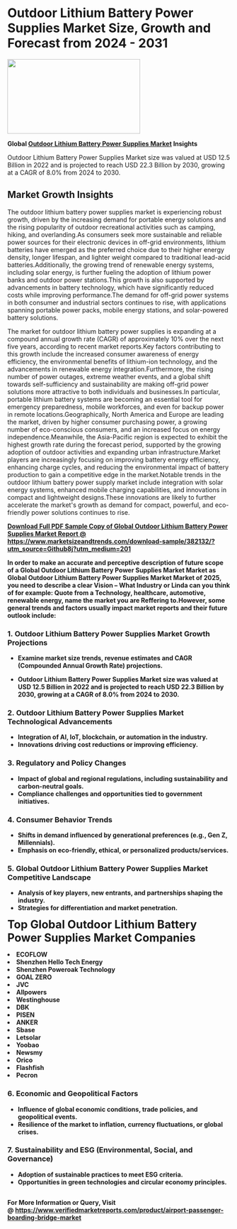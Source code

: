 <H1>Outdoor Lithium Battery Power Supplies Market Size, Growth and Forecast from 2024 - 2031</H1><img class="aligncenter size-medium wp-image-584254" src="https://thirdeyenews.in/wp-content/uploads/2024/09/Global-Market-Research-300x168.jpeg" alt="" width="300" height="168" /><p><strong>Global&nbsp;<a href="https://www.marketsizeandtrends.com/download-sample/382132/?utm_source=Github8j?utm_medium=201">Outdoor Lithium Battery Power Supplies Market</a> Insights</strong></p><p>Outdoor Lithium Battery Power Supplies Market size was valued at USD 12.5 Billion in 2022 and is projected to reach USD 22.3 Billion by 2030, growing at a CAGR of 8.0% from 2024 to 2030.</p><p><h2>Market Growth Insights</h2> <p>The outdoor lithium battery power supplies market is experiencing robust growth, driven by the increasing demand for portable energy solutions and the rising popularity of outdoor recreational activities such as camping, hiking, and overlanding.As consumers seek more sustainable and reliable power sources for their electronic devices in off-grid environments, lithium batteries have emerged as the preferred choice due to their higher energy density, longer lifespan, and lighter weight compared to traditional lead-acid batteries.Additionally, the growing trend of renewable energy systems, including solar energy, is further fueling the adoption of lithium power banks and outdoor power stations.This growth is also supported by advancements in battery technology, which have significantly reduced costs while improving performance.The demand for off-grid power systems in both consumer and industrial sectors continues to rise, with applications spanning portable power packs, mobile energy stations, and solar-powered battery solutions.</p> <p><strong><a href="#"></a></strong></p> <p>The market for outdoor lithium battery power supplies is expanding at a compound annual growth rate (CAGR) of approximately 10% over the next five years, according to recent market reports.Key factors contributing to this growth include the increased consumer awareness of energy efficiency, the environmental benefits of lithium-ion technology, and the advancements in renewable energy integration.Furthermore, the rising number of power outages, extreme weather events, and a global shift towards self-sufficiency and sustainability are making off-grid power solutions more attractive to both individuals and businesses.In particular, portable lithium battery systems are becoming an essential tool for emergency preparedness, mobile workforces, and even for backup power in remote locations.Geographically, North America and Europe are leading the market, driven by higher consumer purchasing power, a growing number of eco-conscious consumers, and an increased focus on energy independence.Meanwhile, the Asia-Pacific region is expected to exhibit the highest growth rate during the forecast period, supported by the growing adoption of outdoor activities and expanding urban infrastructure.Market players are increasingly focusing on improving battery energy efficiency, enhancing charge cycles, and reducing the environmental impact of battery production to gain a competitive edge in the market.Notable trends in the outdoor lithium battery power supply market include integration with solar energy systems, enhanced mobile charging capabilities, and innovations in compact and lightweight designs.These innovations are likely to further accelerate the market's growth as demand for compact, powerful, and eco-friendly power solutions continues to rise.</p> <p><strong><a href="#"></p><p><span class=""><strong>Download Full PDF Sample Copy of Global Outdoor Lithium Battery Power Supplies Market Report</strong> @ <a href="https://www.marketsizeandtrends.com/download-sample/382132/?utm_source=Github8j?utm_medium=201" target="_blank">https://www.marketsizeandtrends.com/download-sample/382132/?utm_source=Github8j?utm_medium=201</a></span></p><p>In order to make an accurate and perceptive description of future scope of a Global&nbsp;Outdoor Lithium Battery Power Supplies Market Market as Global&nbsp;Outdoor Lithium Battery Power Supplies Market Market of 2025, you need to describe a clear Vision &ndash; What Industry or Linda can you think of for example: Quote from a Technology, healthcare, automotive, renewable energy, name the market you are Reffering to.However, some general trends and factors usually impact market reports and their future outlook include:</p><h3>1.&nbsp;<strong>Outdoor Lithium Battery Power Supplies Market Growth Projections</strong></h3><ul><li>Examine market size trends, revenue estimates and CAGR (Compounded Annual Growth Rate) projections.</li><li><p>Outdoor Lithium Battery Power Supplies Market size was valued at USD 12.5 Billion in 2022 and is projected to reach USD 22.3 Billion by 2030, growing at a CAGR of 8.0% from 2024 to 2030.</p></li></ul><h3>2.&nbsp;<strong>Outdoor Lithium Battery Power Supplies Market Technological Advancements</strong></h3><ul><li>Integration of AI, IoT, blockchain, or automation in the industry.</li><li>Innovations driving cost reductions or improving efficiency.</li></ul><h3>3.&nbsp;<strong>Regulatory and Policy Changes</strong></h3><ul><li>Impact of global and regional regulations, including sustainability and carbon-neutral goals.</li><li>Compliance challenges and opportunities tied to government initiatives.</li></ul><h3>4.&nbsp;<strong>Consumer Behavior Trends</strong></h3><ul><li>Shifts in demand influenced by generational preferences (e.g., Gen Z, Millennials).</li><li>Emphasis on eco-friendly, ethical, or personalized products/services.</li></ul><h3>5.&nbsp;<strong>Global Outdoor Lithium Battery Power Supplies Market Competitive Landscape</strong></h3><ul><li>Analysis of key players, new entrants, and partnerships shaping the industry.</li><li>Strategies for differentiation and market penetration.</li></ul><p data-pm-slice="1 1 []"><span style="color: inherit; font-family: inherit; font-size: 25px;">Top Global Outdoor Lithium Battery Power Supplies Market Companies</span></p><div class="" data-test-id=""><p><li>ECOFLOW</li><li> Shenzhen Hello Tech Energy</li><li> Shenzhen Poweroak Technology</li><li> GOAL ZERO</li><li> JVC</li><li> Allpowers</li><li> Westinghouse</li><li> DBK</li><li> PISEN</li><li> ANKER</li><li> Sbase</li><li> Letsolar</li><li> Yoobao</li><li> Newsmy</li><li> Orico</li><li> Flashfish</li><li> Pecron</li></p></div><h3>6.&nbsp;<strong>Economic and Geopolitical Factors</strong></h3><ul><li>Influence of global economic conditions, trade policies, and geopolitical events.</li><li>Resilience of the market to inflation, currency fluctuations, or global crises.</li></ul><h3>7.&nbsp;<strong>Sustainability and ESG (Environmental, Social, and Governance)</strong></h3><ul><li>Adoption of sustainable practices to meet ESG criteria.</li><li>Opportunities in green technologies and circular economy principles.</li></ul><h2><strong style="font-size: 14px;">For More Information or Query, Visit @&nbsp;</strong><a style="background-color: #ffffff; font-size: 14px;" href="https://www.marketsizeandtrends.com/report/outdoor-lithium-battery-power-supplies-market/" target="_blank">https://www.verifiedmarketreports.com/product/airport-passenger-boarding-bridge-market</a></h2>